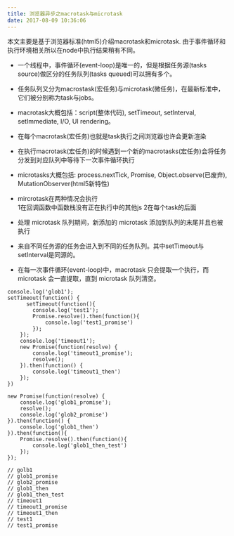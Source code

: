 ```yaml
---
title: 浏览器异步之macrotask与microtask
date: 2017-08-09 10:36:06
---
```


本文主要是基于浏览器标准(html5)介绍macrotask和microtask. 由于事件循环和执行环境相关所以在node中执行结果稍有不同。  
* 一个线程中，事件循环(event-loop)是唯一的，但是根据任务源(tasks source)做区分的任务队列(tasks queued)可以拥有多个。

* 任务队列又分为macrostask(宏任务)与microtask(微任务)，在最新标准中，它们被分别称为task与jobs。

* macrotask大概包括：script(整体代码), setTimeout, setInterval, setImmediate, I/O, UI rendering。

* 在每个macrotask(宏任务)也就是task执行之间浏览器也许会更新渲染

* 在执行macrotask(宏任务)的时候遇到一个新的macrotasks(宏任务)会将任务分发到对应队列中等待下一次事件循环执行

* microtasks大概包括: process.nextTick, Promise, Object.observe(已废弃), MutationObserver(html5新特性)


* mircrotask在两种情况会执行  
 1在回调函数中函数栈没有正在执行中的其他js
 2在每个task的后面

* 处理 microtask 队列期间，新添加的 microtask 添加到队列的末尾并且也被执行

* 来自不同任务源的任务会进入到不同的任务队列。其中setTimeout与setInterval是同源的。

* 在每一次事件循环(event-loop)中，macrotask 只会提取一个执行，而 microtask 会一直提取，直到 microtask 队列清空。

```
console.log('glob1');
setTimeout(function() {
      setTimeout(function(){
		console.log('test1');
		Promise.resolve().then(function(){
            console.log('test1_promise')
        });
	});
    console.log('timeout1');
    new Promise(function(resolve) {
        console.log('timeout1_promise');
        resolve();
    }).then(function() {
        console.log('timeout1_then')
    });
})

new Promise(function(resolve) {
    console.log('glob1_promise');
    resolve();
    console.log('glob2_promise')
}).then(function() {
    console.log('glob1_then')
}).then(function(){
	Promise.resolve().then(function(){
		console.log('glob1_then_test')
	});
});

// golb1
// glob1_promise
// glob2_promise
// glob1_then
// glob1_then_test
// timeout1
// timeout1_promise
// timeout1_then
// test1
// test1_promise
```
